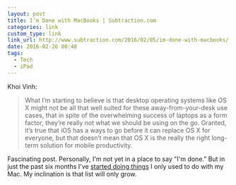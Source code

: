 ```yaml
---
layout: post
title: I’m Done with MacBooks | Subtraction.com
categories: link
custom_type: link
link_url: http://www.subtraction.com/2016/02/05/im-done-with-macbooks/
date: 2016-02-26 00:48
tags:
  - Tech
  - iPad
---
```

Khoi Vinh:

> What I’m starting to believe is that desktop operating systems like OS X might not be all that well suited for these away-from-your-desk use cases, that in spite of the overwhelming success of laptops as a form factor, they’re really not what we should be using on the go. Granted, it’s true that iOS has a ways to go before it can replace OS X for everyone, but that doesn’t mean that OS X is the really the right long-term solution for mobile productivity.

Fascinating post. Personally, I'm not yet in a place to say "I'm done." But in just the past six months I've [started doing things](http://theboldreport.net/Publishing-To-Jekyll-From-iOS) I only used to do with my Mac. My inclination is that list will only grow.
